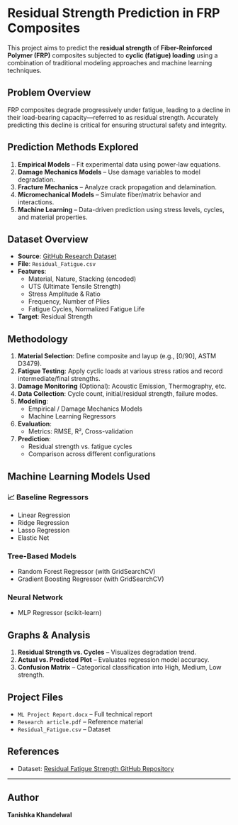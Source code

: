# Residual Strength Prediction in FRP Composites

This project aims to predict the **residual strength** of **Fiber-Reinforced Polymer (FRP)** composites subjected to **cyclic (fatigue) loading** using a combination of traditional modeling approaches and machine learning techniques.

## Problem Overview

FRP composites degrade progressively under fatigue, leading to a decline in their load-bearing capacity—referred to as residual strength. Accurately predicting this decline is critical for ensuring structural safety and integrity.

## Prediction Methods Explored

1. **Empirical Models** – Fit experimental data using power-law equations.
2. **Damage Mechanics Models** – Use damage variables to model degradation.
3. **Fracture Mechanics** – Analyze crack propagation and delamination.
4. **Micromechanical Models** – Simulate fiber/matrix behavior and interactions.
5. **Machine Learning** – Data-driven prediction using stress levels, cycles, and material properties.

## Dataset Overview

- **Source**: [GitHub Research Dataset](https://github.com/Dewa1989/Residual-Fatigue-Strength/tree/main)
- **File**: `Residual_Fatigue.csv`
- **Features**:
  - Material, Nature, Stacking (encoded)
  - UTS (Ultimate Tensile Strength)
  - Stress Amplitude & Ratio
  - Frequency, Number of Plies
  - Fatigue Cycles, Normalized Fatigue Life
- **Target**: Residual Strength

## Methodology

1. **Material Selection**: Define composite and layup (e.g., [0/90], ASTM D3479).
2. **Fatigue Testing**: Apply cyclic loads at various stress ratios and record intermediate/final strengths.
3. **Damage Monitoring** (Optional): Acoustic Emission, Thermography, etc.
4. **Data Collection**: Cycle count, initial/residual strength, failure modes.
5. **Modeling**:
   - Empirical / Damage Mechanics Models
   - Machine Learning Regressors
6. **Evaluation**:
   - Metrics: RMSE, R², Cross-validation
7. **Prediction**:
   - Residual strength vs. fatigue cycles
   - Comparison across different configurations

## Machine Learning Models Used

### 📈 Baseline Regressors
- Linear Regression
- Ridge Regression
- Lasso Regression
- Elastic Net

### Tree-Based Models
- Random Forest Regressor (with GridSearchCV)
- Gradient Boosting Regressor (with GridSearchCV)

### Neural Network
- MLP Regressor (scikit-learn)

## Graphs & Analysis

1. **Residual Strength vs. Cycles** – Visualizes degradation trend.
2. **Actual vs. Predicted Plot** – Evaluates regression model accuracy.
3. **Confusion Matrix** – Categorical classification into High, Medium, Low strength.

## Project Files

- `ML Project Report.docx` – Full technical report
- `Research article.pdf` – Reference material
- `Residual_Fatigue.csv` – Dataset

## References

- Dataset: [Residual Fatigue Strength GitHub Repository](https://github.com/Dewa1989/Residual-Fatigue-Strength/tree/main)

---

## Author

**Tanishka Khandelwal**

